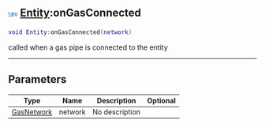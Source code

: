 ## ![server](../../.gitbook/assets/server.png) [Entity](https://iaswiki.rawr.dev/readme/entity):onGasConnected

```lua
void Entity:onGasConnected(network)
```

called when a gas pipe is connected to the entity

------
## Parameters

| Type   | Name | Description | Optional |
| ------ | ---- | ----------- | -------: |
| [GasNetwork](https://iaswiki.rawr.dev/readme/gasnetwork) | network | No description |  |

